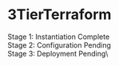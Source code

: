 # 3TierTerraform
Stage 1: Instantiation Complete\
Stage 2: Configuration Pending\
Stage 3: Deployment Pending\
